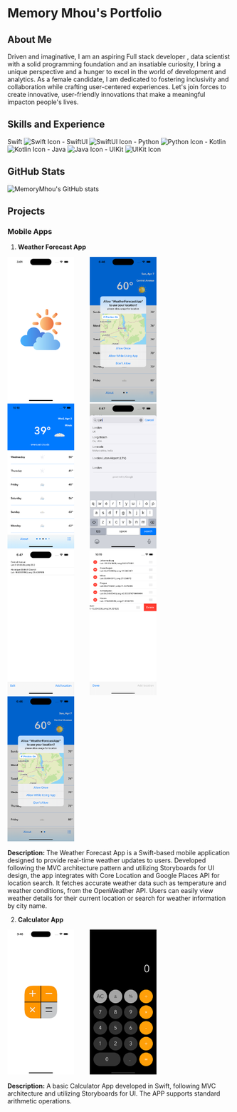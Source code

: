 # Memory Mhou's Portfolio

## About Me
Driven and imaginative, I am an aspiring Full stack developer , data scientist with a solid programming foundation and an insatiable curiosity, I bring a unique perspective and a hunger to excel in the world of development and analytics. As a female candidate, I am dedicated to fostering inclusivity and collaboration while crafting user-centered experiences. Let's join forces to create innovative, user-friendly innovations that make a meaningful impacton people's lives.

## Skills and Experience

Swift ![Swift Icon](https://img.icons8.com/color/48/000000/swift.png) - SwiftUI ![SwiftUI Icon](https://img.icons8.com/color/48/000000/swiftui.png) - Python ![Python Icon](https://img.icons8.com/color/48/000000/python.png) - Kotlin ![Kotlin Icon](https://img.icons8.com/color/48/000000/kotlin.png) - Java ![Java Icon](https://img.icons8.com/color/48/000000/java-coffee-cup-logo.png) - UIKit ![UIKit Icon](https://img.icons8.com/ios-filled/50/000000/ios-logo.png)



## GitHub Stats
![MemoryMhou's GitHub stats](https://github-readme-stats.vercel.app/api?username=MemoryMhou&show_icons=true&theme=dark)

## Projects

### Mobile Apps


1. **Weather Forecast App**
   
<img src="https://github.com/MemoryMhou/MemoryMhou/raw/main/Simulator%20Screen%20Shot%20-%20iPhone%2014%20Pro%20-%202024-04-06%20at%2015.01.40.png" alt="Weather Forecast Screenshot 1" width="150"> &nbsp; &nbsp; &nbsp; &nbsp; 
<img src="https://github.com/MemoryMhou/MemoryMhou/raw/main/Simulator%20Screen%20Shot%20-%20iPhone%2014%20Pro%20-%202024-04-07%20at%2006.46.43.png" alt="Weather Forecast Screenshot 6" width="150"> &nbsp; &nbsp; &nbsp; &nbsp; 
<img src="https://github.com/MemoryMhou/MemoryMhou/raw/main/Simulator%20Screen%20Shot%20-%20iPhone%2014%20-%202024-04-03%20at%2022.18.42.png" alt="Weather Forecast Screenshot 2" width="150"> &nbsp; &nbsp; &nbsp; &nbsp; 
<img src="https://github.com/MemoryMhou/MemoryMhou/raw/main/Simulator%20Screen%20Shot%20-%20iPhone%2014%20Pro%20-%202024-04-07%20at%2006.47.30.png" alt="Weather Forecast Screenshot 3" width="150"> &nbsp; &nbsp; &nbsp; &nbsp; 
<img src="https://github.com/MemoryMhou/MemoryMhou/raw/main/Simulator%20Screen%20Shot%20-%20iPhone%2014%20Pro%20-%202024-04-07%20at%2006.47.03.png" alt="Weather Forecast Screenshot 4" width="150"> &nbsp; &nbsp; &nbsp; &nbsp; 
<img src="https://github.com/MemoryMhou/MemoryMhou/raw/main/Simulator%20Screen%20Shot%20-%20iPhone%2014%20-%202024-04-03%20at%2022.19.54.png" alt="Weather Forecast Screenshot 5" width="150"> &nbsp; &nbsp; &nbsp; &nbsp; 
<img src="https://github.com/MemoryMhou/MemoryMhou/raw/main/Simulator%20Screen%20Shot%20-%20iPhone%2014%20Pro%20-%202024-04-07%20at%2006.46.43.png" alt="Weather Forecast Screenshot 6" width="150">




   **Description:**
The Weather Forecast App is a Swift-based mobile application designed to provide real-time weather updates to users. Developed following the MVC architecture pattern and utilizing Storyboards for UI design, the app integrates with Core Location and Google Places API for location search. It fetches accurate weather data such as temperature and weather conditions, from the OpenWeather API. Users can easily view weather details for their current location or search for weather information by city name. 




2. **Calculator App**
   
<img src="https://github.com/MemoryMhou/MemoryMhou/raw/main/Simulator%20Screen%20Shot%20-%20iPhone%2014%20Pro%20Max%20-%202024-03-27%20at%2015.46.37.png" alt="Launch Screen Screenshot" width="150"> &nbsp; &nbsp; &nbsp; &nbsp; <img src="https://github.com/MemoryMhou/MemoryMhou/raw/main/Simulator%20Screen%20Shot%20-%20iPhone%2014%20Pro%20-%202024-03-27%20at%2015.07.08.png" alt="Calculator App Screenshot" width="150">
 
 
 **Description:**
  A basic Calculator App developed in Swift, following MVC architecture and utilizing Storyboards for UI. The APP supports standard arithmetic operations.

